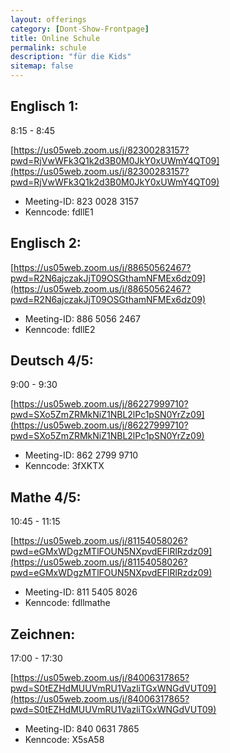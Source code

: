 ```yaml
---
layout: offerings
category: [Dont-Show-Frontpage]
title: Online Schule
permalink: schule
description: "für die Kids"
sitemap: false
---
```


## Englisch 1:
8:15 - 8:45

[https://us05web.zoom.us/j/82300283157?pwd=RjVwWFk3Q1k2d3B0M0JkY0xUWmY4QT09](https://us05web.zoom.us/j/82300283157?pwd=RjVwWFk3Q1k2d3B0M0JkY0xUWmY4QT09)
* Meeting-ID:  823 0028 3157
* Kenncode: fdllE1

## Englisch 2:
[https://us05web.zoom.us/j/88650562467?pwd=R2N6ajczakJjT09OSGthamNFMEx6dz09](https://us05web.zoom.us/j/88650562467?pwd=R2N6ajczakJjT09OSGthamNFMEx6dz09)
* Meeting-ID:  886 5056 2467
* Kenncode: fdllE2

## Deutsch 4/5:
9:00 - 9:30

[https://us05web.zoom.us/j/86227999710?pwd=SXo5ZmZRMkNiZ1NBL2lPc1pSN0YrZz09](https://us05web.zoom.us/j/86227999710?pwd=SXo5ZmZRMkNiZ1NBL2lPc1pSN0YrZz09)
* Meeting-ID:  862 2799 9710
* Kenncode: 3fXKTX

## Mathe 4/5:
10:45 - 11:15

[https://us05web.zoom.us/j/81154058026?pwd=eGMxWDgzMTlFOUN5NXpvdEFlRlRzdz09](https://us05web.zoom.us/j/81154058026?pwd=eGMxWDgzMTlFOUN5NXpvdEFlRlRzdz09)
* Meeting-ID:  811 5405 8026
* Kenncode: fdllmathe

## Zeichnen:
17:00 - 17:30

[https://us05web.zoom.us/j/84006317865?pwd=S0tEZHdMUUVmRU1VazliTGxWNGdVUT09](https://us05web.zoom.us/j/84006317865?pwd=S0tEZHdMUUVmRU1VazliTGxWNGdVUT09)
* Meeting-ID:  840 0631 7865
* Kenncode: X5sA58
